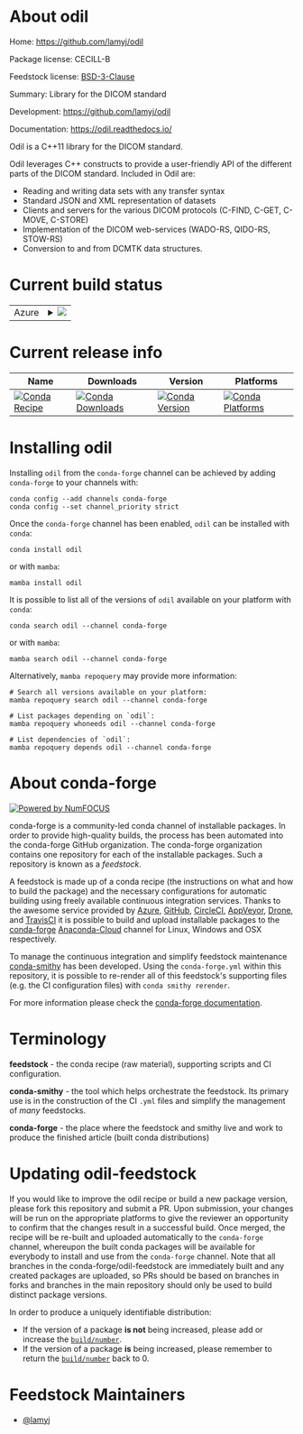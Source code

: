 About odil
==========

Home: https://github.com/lamyj/odil

Package license: CECILL-B

Feedstock license: [BSD-3-Clause](https://github.com/conda-forge/odil-feedstock/blob/main/LICENSE.txt)

Summary: Library for the DICOM standard

Development: https://github.com/lamyj/odil

Documentation: https://odil.readthedocs.io/

Odil is a C++11 library for the DICOM standard.

Odil leverages C++ constructs to provide a user-friendly API of the different parts of the DICOM standard. Included in Odil are:
- Reading and writing data sets with any transfer syntax
- Standard JSON and XML representation of datasets
- Clients and servers for the various DICOM protocols (C-FIND, C-GET, C-MOVE, C-STORE)
- Implementation of the DICOM web-services (WADO-RS, QIDO-RS, STOW-RS)
- Conversion to and from DCMTK data structures.


Current build status
====================


<table>
    
  <tr>
    <td>Azure</td>
    <td>
      <details>
        <summary>
          <a href="https://dev.azure.com/conda-forge/feedstock-builds/_build/latest?definitionId=8912&branchName=main">
            <img src="https://dev.azure.com/conda-forge/feedstock-builds/_apis/build/status/odil-feedstock?branchName=main">
          </a>
        </summary>
        <table>
          <thead><tr><th>Variant</th><th>Status</th></tr></thead>
          <tbody><tr>
              <td>linux_64_python3.10.____cpython</td>
              <td>
                <a href="https://dev.azure.com/conda-forge/feedstock-builds/_build/latest?definitionId=8912&branchName=main">
                  <img src="https://dev.azure.com/conda-forge/feedstock-builds/_apis/build/status/odil-feedstock?branchName=main&jobName=linux&configuration=linux_64_python3.10.____cpython" alt="variant">
                </a>
              </td>
            </tr><tr>
              <td>linux_64_python3.7.____73_pypy</td>
              <td>
                <a href="https://dev.azure.com/conda-forge/feedstock-builds/_build/latest?definitionId=8912&branchName=main">
                  <img src="https://dev.azure.com/conda-forge/feedstock-builds/_apis/build/status/odil-feedstock?branchName=main&jobName=linux&configuration=linux_64_python3.7.____73_pypy" alt="variant">
                </a>
              </td>
            </tr><tr>
              <td>linux_64_python3.7.____cpython</td>
              <td>
                <a href="https://dev.azure.com/conda-forge/feedstock-builds/_build/latest?definitionId=8912&branchName=main">
                  <img src="https://dev.azure.com/conda-forge/feedstock-builds/_apis/build/status/odil-feedstock?branchName=main&jobName=linux&configuration=linux_64_python3.7.____cpython" alt="variant">
                </a>
              </td>
            </tr><tr>
              <td>linux_64_python3.8.____cpython</td>
              <td>
                <a href="https://dev.azure.com/conda-forge/feedstock-builds/_build/latest?definitionId=8912&branchName=main">
                  <img src="https://dev.azure.com/conda-forge/feedstock-builds/_apis/build/status/odil-feedstock?branchName=main&jobName=linux&configuration=linux_64_python3.8.____cpython" alt="variant">
                </a>
              </td>
            </tr><tr>
              <td>linux_64_python3.9.____cpython</td>
              <td>
                <a href="https://dev.azure.com/conda-forge/feedstock-builds/_build/latest?definitionId=8912&branchName=main">
                  <img src="https://dev.azure.com/conda-forge/feedstock-builds/_apis/build/status/odil-feedstock?branchName=main&jobName=linux&configuration=linux_64_python3.9.____cpython" alt="variant">
                </a>
              </td>
            </tr><tr>
              <td>osx_64_python3.10.____cpython</td>
              <td>
                <a href="https://dev.azure.com/conda-forge/feedstock-builds/_build/latest?definitionId=8912&branchName=main">
                  <img src="https://dev.azure.com/conda-forge/feedstock-builds/_apis/build/status/odil-feedstock?branchName=main&jobName=osx&configuration=osx_64_python3.10.____cpython" alt="variant">
                </a>
              </td>
            </tr><tr>
              <td>osx_64_python3.7.____73_pypy</td>
              <td>
                <a href="https://dev.azure.com/conda-forge/feedstock-builds/_build/latest?definitionId=8912&branchName=main">
                  <img src="https://dev.azure.com/conda-forge/feedstock-builds/_apis/build/status/odil-feedstock?branchName=main&jobName=osx&configuration=osx_64_python3.7.____73_pypy" alt="variant">
                </a>
              </td>
            </tr><tr>
              <td>osx_64_python3.7.____cpython</td>
              <td>
                <a href="https://dev.azure.com/conda-forge/feedstock-builds/_build/latest?definitionId=8912&branchName=main">
                  <img src="https://dev.azure.com/conda-forge/feedstock-builds/_apis/build/status/odil-feedstock?branchName=main&jobName=osx&configuration=osx_64_python3.7.____cpython" alt="variant">
                </a>
              </td>
            </tr><tr>
              <td>osx_64_python3.8.____cpython</td>
              <td>
                <a href="https://dev.azure.com/conda-forge/feedstock-builds/_build/latest?definitionId=8912&branchName=main">
                  <img src="https://dev.azure.com/conda-forge/feedstock-builds/_apis/build/status/odil-feedstock?branchName=main&jobName=osx&configuration=osx_64_python3.8.____cpython" alt="variant">
                </a>
              </td>
            </tr><tr>
              <td>osx_64_python3.9.____cpython</td>
              <td>
                <a href="https://dev.azure.com/conda-forge/feedstock-builds/_build/latest?definitionId=8912&branchName=main">
                  <img src="https://dev.azure.com/conda-forge/feedstock-builds/_apis/build/status/odil-feedstock?branchName=main&jobName=osx&configuration=osx_64_python3.9.____cpython" alt="variant">
                </a>
              </td>
            </tr>
          </tbody>
        </table>
      </details>
    </td>
  </tr>
</table>

Current release info
====================

| Name | Downloads | Version | Platforms |
| --- | --- | --- | --- |
| [![Conda Recipe](https://img.shields.io/badge/recipe-odil-green.svg)](https://anaconda.org/conda-forge/odil) | [![Conda Downloads](https://img.shields.io/conda/dn/conda-forge/odil.svg)](https://anaconda.org/conda-forge/odil) | [![Conda Version](https://img.shields.io/conda/vn/conda-forge/odil.svg)](https://anaconda.org/conda-forge/odil) | [![Conda Platforms](https://img.shields.io/conda/pn/conda-forge/odil.svg)](https://anaconda.org/conda-forge/odil) |

Installing odil
===============

Installing `odil` from the `conda-forge` channel can be achieved by adding `conda-forge` to your channels with:

```
conda config --add channels conda-forge
conda config --set channel_priority strict
```

Once the `conda-forge` channel has been enabled, `odil` can be installed with `conda`:

```
conda install odil
```

or with `mamba`:

```
mamba install odil
```

It is possible to list all of the versions of `odil` available on your platform with `conda`:

```
conda search odil --channel conda-forge
```

or with `mamba`:

```
mamba search odil --channel conda-forge
```

Alternatively, `mamba repoquery` may provide more information:

```
# Search all versions available on your platform:
mamba repoquery search odil --channel conda-forge

# List packages depending on `odil`:
mamba repoquery whoneeds odil --channel conda-forge

# List dependencies of `odil`:
mamba repoquery depends odil --channel conda-forge
```


About conda-forge
=================

[![Powered by
NumFOCUS](https://img.shields.io/badge/powered%20by-NumFOCUS-orange.svg?style=flat&colorA=E1523D&colorB=007D8A)](https://numfocus.org)

conda-forge is a community-led conda channel of installable packages.
In order to provide high-quality builds, the process has been automated into the
conda-forge GitHub organization. The conda-forge organization contains one repository
for each of the installable packages. Such a repository is known as a *feedstock*.

A feedstock is made up of a conda recipe (the instructions on what and how to build
the package) and the necessary configurations for automatic building using freely
available continuous integration services. Thanks to the awesome service provided by
[Azure](https://azure.microsoft.com/en-us/services/devops/), [GitHub](https://github.com/),
[CircleCI](https://circleci.com/), [AppVeyor](https://www.appveyor.com/),
[Drone](https://cloud.drone.io/welcome), and [TravisCI](https://travis-ci.com/)
it is possible to build and upload installable packages to the
[conda-forge](https://anaconda.org/conda-forge) [Anaconda-Cloud](https://anaconda.org/)
channel for Linux, Windows and OSX respectively.

To manage the continuous integration and simplify feedstock maintenance
[conda-smithy](https://github.com/conda-forge/conda-smithy) has been developed.
Using the ``conda-forge.yml`` within this repository, it is possible to re-render all of
this feedstock's supporting files (e.g. the CI configuration files) with ``conda smithy rerender``.

For more information please check the [conda-forge documentation](https://conda-forge.org/docs/).

Terminology
===========

**feedstock** - the conda recipe (raw material), supporting scripts and CI configuration.

**conda-smithy** - the tool which helps orchestrate the feedstock.
                   Its primary use is in the construction of the CI ``.yml`` files
                   and simplify the management of *many* feedstocks.

**conda-forge** - the place where the feedstock and smithy live and work to
                  produce the finished article (built conda distributions)


Updating odil-feedstock
=======================

If you would like to improve the odil recipe or build a new
package version, please fork this repository and submit a PR. Upon submission,
your changes will be run on the appropriate platforms to give the reviewer an
opportunity to confirm that the changes result in a successful build. Once
merged, the recipe will be re-built and uploaded automatically to the
`conda-forge` channel, whereupon the built conda packages will be available for
everybody to install and use from the `conda-forge` channel.
Note that all branches in the conda-forge/odil-feedstock are
immediately built and any created packages are uploaded, so PRs should be based
on branches in forks and branches in the main repository should only be used to
build distinct package versions.

In order to produce a uniquely identifiable distribution:
 * If the version of a package **is not** being increased, please add or increase
   the [``build/number``](https://docs.conda.io/projects/conda-build/en/latest/resources/define-metadata.html#build-number-and-string).
 * If the version of a package **is** being increased, please remember to return
   the [``build/number``](https://docs.conda.io/projects/conda-build/en/latest/resources/define-metadata.html#build-number-and-string)
   back to 0.

Feedstock Maintainers
=====================

* [@lamyj](https://github.com/lamyj/)

